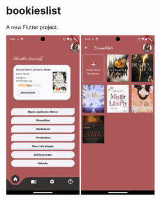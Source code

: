 # bookieslist

A new Flutter project.

<img src="assets/images/home.png" alt="Homescreen" width="200"/>
<img src="assets/images/wish.png" alt="Wishlist" width="200"/>